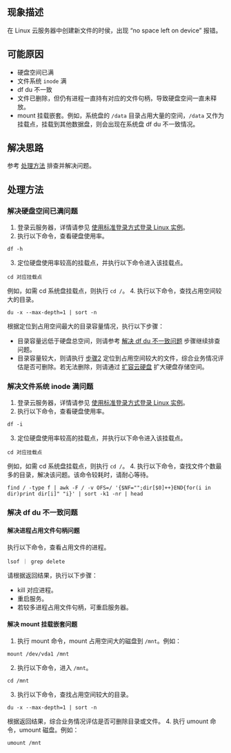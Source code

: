 ## 现象描述
在 Linux 云服务器中创建新文件的时侯，出现 “no space left on device” 报错。


## 可能原因
- 硬盘空间已满
- 文件系统 `inode` 满
-  df du 不一致
 - 文件已删除，但仍有进程一直持有对应的文件句柄，导致硬盘空间一直未释放。
 - mount 挂载嵌套。例如，系统盘的 `/data` 目录占用大量的空间，`/data` 又作为挂载点，挂载到其他数据盘，则会出现在系统盘 df du 不一致情况。


## 解决思路
参考 [处理方法](#ProcessingSteps) 排查并解决问题。


## 处理方法[](id:ProcessingSteps)

### 解决硬盘空间已满问题[](id:diskSpaceFull)
1. 登录云服务器，详情请参见 [使用标准登录方式登录 Linux 实例](https://cloud.tencent.com/document/product/213/5436)。
2. [](id:Step2)执行以下命令，查看硬盘使用率。
```shellsession
df -h
```
3. 定位硬盘使用率较高的挂载点，并执行以下命令进入该挂载点。
```shellsession
cd 对应挂载点
```
例如，如需 cd 系统盘挂载点，则执行 `cd /`。
4. 执行以下命令，查找占用空间较大的目录。
```shellsession
du -x --max-depth=1 | sort -n
```
根据定位到占用空间最大的目录容量情况，执行以下步骤：
   - 目录容量远低于硬盘总空间，则请参考 [解决 df du 不一致问题](#dfdu) 步骤继续排查问题。
   - 目录容量较大，则请执行 [步骤2](#Step2) 定位到占用空间较大的文件，综合业务情况评估是否可删除。若无法删除，则请通过 [扩容云硬盘](https://cloud.tencent.com/document/product/213/34068) 扩大硬盘存储空间。


### 解决文件系统 inode 满问题[](id:inodeFull)
1. 登录云服务器，详情请参见 [使用标准登录方式登录 Linux 实例](https://cloud.tencent.com/document/product/213/5436)。
2. [](id:Step2)执行以下命令，查看硬盘使用率。
```shellsession
df -i
```
3. 定位硬盘使用率较高的挂载点，并执行以下命令进入该挂载点。
```shellsession
cd 对应挂载点
```
例如，如需 cd 系统盘挂载点，则执行 `cd /`。
4. 执行以下命令，查找文件个数最多的目录，解决该问题。该命令较耗时，请耐心等待。
```shellsession
find / -type f | awk -F / -v OFS=/ '{$NF="";dir[$0]++}END{for(i in dir)print dir[i]" "i}' | sort -k1 -nr | head
```


### 解决 df du 不一致问题[](id:dfdu)

#### 解决进程占用文件句柄问题
执行以下命令，查看占用文件的进程。
```shellsession
lsof ｜ grep delete
```
请根据返回结果，执行以下步骤：
 - kill 对应进程。
 - 重启服务。
 - 若较多进程占用文件句柄，可重启服务器。


#### 解决 mount 挂载嵌套问题
1. 执行 mount 命令，mount 占用空间大的磁盘到 `/mnt`。例如：
```shellsession
mount /dev/vda1 /mnt
```
2. 执行以下命令，进入 `/mnt`。
```shellsession
cd /mnt
```
3. 执行以下命令，查找占用空间较大的目录。
```shellsession
du -x --max-depth=1 | sort -n
```
根据返回结果，综合业务情况评估是否可删除目录或文件。
4. 执行 umount 命令，umount 磁盘。例如：
```shellsession
umount /mnt
```
